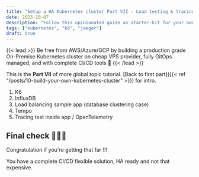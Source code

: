 ```yaml
---
title: "Setup a HA Kubernetes cluster Part VII - Load testing & tracing"
date: 2023-10-07
description: "Follow this opinionated guide as starter-kit for your own Kubernetes platform..."
tags: ["kubernetes", "k6", "jaeger"]
draft: true
---
```


{{< lead >}}
Be free from AWS/Azure/GCP by building a production grade On-Premise Kubernetes cluster on cheap VPS provider, fully GitOps managed, and with complete CI/CD tools 🎉
{{< /lead >}}

This is the **Part VII** of more global topic tutorial. [Back to first part]({{< ref "/posts/10-build-your-own-kubernetes-cluster" >}}) for intro.

1. K6
2. InfluxDB
3. Load balancing sample app (database clustering case)
4. Tempo
5. Tracing test inside app / OpenTelemetry

## Final check 🎊🏁🎊

Congratulation if you're getting that far !!!

You have a complete CI/CD flexible solution, HA ready and not that expensive.
